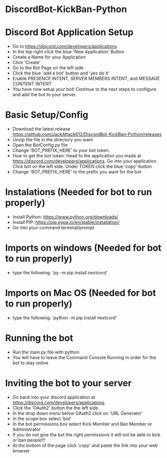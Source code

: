 # DiscordBot-KickBan-Python

# Discord Bot Application Setup
- Go to https://discord.com/developers/applications
- In the top right click the blue 'New Application' Button
- Create a Name for your Application
- Click 'Create'
- Go to the Bot Page on the left side
- Click the blue 'add a bot' button and 'yes do it'
- Enable PRESENCE INTENT, SERVER MEMBERS INTENT, and MESSAGE CONTENT INTENT
- You have now setup your bot! Continue to the next steps to configure and add the bot to your server.
 
# Basic Setup/Config
- Download the latest release https://github.com/JackAttack612/DiscordBot-KickBan-Python/releases
- Unzip the file in the directory you want
- Open the BotConfig.py file
- Change 'BOT_PREFIX_HERE' to your bot token. 
- How to get the bot token: Head to the application you made at https://discord.com/developers/applications. Go into your application. Click bot on the left side. Under TOKEN click the blue 'copy' button
- Change 'BOT_PREFIX_HERE' to the prefix you want for the bot

# Instalations (Needed for bot to run properly)
- Install Python: https://www.python.org/downloads/
- Install PIP: https://pip.pypa.io/en/stable/installation/
- Go into your command terminal/prompt

# Imports on windows (Needed for bot to run properly)
- type the following: 'py -m pip install nextcord'

# Imports on Mac OS (Needed for bot to run properly)
- type the following: 'python -m pip install nextcord'

# Running the bot
- Run the main.py file with python
- You will have to leave the Command Console Running in order for the bot to stay online

# Inviting the bot to your server
- Go back into your discord application at https://discord.com/developers/applications
- Click the 'OAuth2' button the the left side
- In the drop down menu below OAuth2 click on 'URL Generator'
- In the scope box select 'bot'
- In the bot permissions box select Kick Member and Ban Member or Administrator
- If you do not give the bot the right permissions it will not be able to kick or ban people!!!
- At the bottom of the page click 'copy' and paste the link into your web browser
